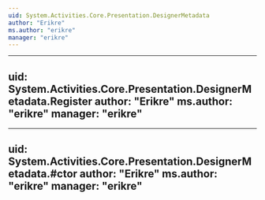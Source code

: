 ```yaml
---
uid: System.Activities.Core.Presentation.DesignerMetadata
author: "Erikre"
ms.author: "erikre"
manager: "erikre"
---
```


---
uid: System.Activities.Core.Presentation.DesignerMetadata.Register
author: "Erikre"
ms.author: "erikre"
manager: "erikre"
---

---
uid: System.Activities.Core.Presentation.DesignerMetadata.#ctor
author: "Erikre"
ms.author: "erikre"
manager: "erikre"
---

